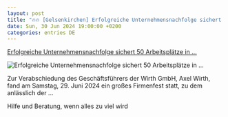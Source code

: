 ```yaml
---
layout: post
title: "🔥🔥 [Gelsenkirchen] Erfolgreiche Unternehmensnachfolge sichert 50 Arbeitsplätze in ..."
date: Sun, 30 Jun 2024 19:00:00 +0200
categories: entries DE
---
```

[Erfolgreiche Unternehmensnachfolge sichert 50 Arbeitsplätze in ...](https://www.gelsenkirchen.de/de/_meta/aktuelles/artikel/64188-erfolgreiche-unternehmensnachfolge-sichert-50-arbeitsplaetze-in-gelsenkirchen)

![Erfolgreiche Unternehmensnachfolge sichert 50 Arbeitsplätze in ...](https://www.gelsenkirchen.de/apple-touch-icon.png)

Zur Verabschiedung des Geschäftsführers der Wirth GmbH, Axel Wirth, fand am Samstag, 29. Juni 2024 ein großes Firmenfest statt, zu dem anlässlich der ...

Hilfe und Beratung, wenn alles zu viel wird

